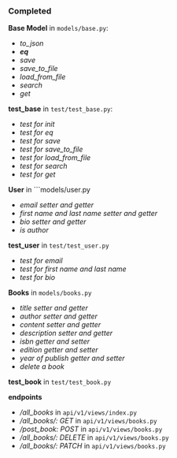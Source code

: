 ### Completed
**Base Model** in ```models/base.py```:
- *to_json*
- *__eq__*
- *save*
- *save_to_file*
- *load_from_file*
- *search*
- *get*

**test_base** in ```test/test_base.py```:
- *test for init*
- *test for eq*
- *test for save*
- *test for save_to_file*
- *test for load_from_file*
- *test for search*
- *test for get*

**User** in ```models/user.py
- *email setter and getter*
- *first name and last name setter and getter*
- *bio setter and getter*
- *is author*

**test_user** in ```test/test_user.py```
- *test for email*
- *test for first name and last name*
- *test for bio*

**Books** in ```models/books.py```
- *title setter and getter*
- *author setter and getter*
- *content setter and getter*
- *description setter and getter*
- *isbn getter and setter*
- *edition getter and setter*
- *year of publish getter and setter*
- *delete a book*

**test_book** in ```test/test_book.py```

**endpoints**
- */all_books* in ```api/v1/views/index.py```
- */all_books/<isbn>: GET* in ```api/v1/views/books.py```
- */post_book: POST* in ```api/v1/views/books.py```
- */all_books/<isbn>: DELETE* in ```api/v1/views/books.py```
- */all_books/<isbn>: PATCH* in ```api/v1/views/books.py```
